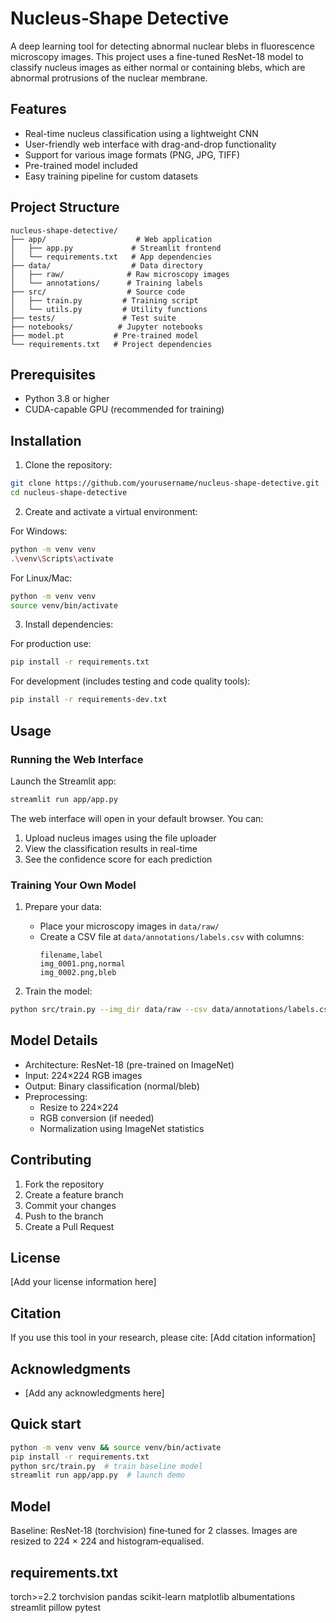# Nucleus‑Shape Detective

A deep learning tool for detecting abnormal nuclear blebs in fluorescence microscopy images. This project uses a fine-tuned ResNet-18 model to classify nucleus images as either normal or containing blebs, which are abnormal protrusions of the nuclear membrane.

## Features

- Real-time nucleus classification using a lightweight CNN
- User-friendly web interface with drag-and-drop functionality
- Support for various image formats (PNG, JPG, TIFF)
- Pre-trained model included
- Easy training pipeline for custom datasets

## Project Structure

```
nucleus-shape-detective/
├── app/                    # Web application
│   ├── app.py             # Streamlit frontend
│   └── requirements.txt   # App dependencies
├── data/                  # Data directory
│   ├── raw/              # Raw microscopy images
│   └── annotations/      # Training labels
├── src/                  # Source code
│   ├── train.py         # Training script
│   └── utils.py         # Utility functions
├── tests/               # Test suite
├── notebooks/          # Jupyter notebooks
├── model.pt           # Pre-trained model
└── requirements.txt   # Project dependencies
```

## Prerequisites

- Python 3.8 or higher
- CUDA-capable GPU (recommended for training)

## Installation

1. Clone the repository:
```bash
git clone https://github.com/yourusername/nucleus-shape-detective.git
cd nucleus-shape-detective
```

2. Create and activate a virtual environment:

For Windows:
```bash
python -m venv venv
.\venv\Scripts\activate
```

For Linux/Mac:
```bash
python -m venv venv
source venv/bin/activate
```

3. Install dependencies:

For production use:
```bash
pip install -r requirements.txt
```

For development (includes testing and code quality tools):
```bash
pip install -r requirements-dev.txt
```

## Usage

### Running the Web Interface

Launch the Streamlit app:
```bash
streamlit run app/app.py
```

The web interface will open in your default browser. You can:
1. Upload nucleus images using the file uploader
2. View the classification results in real-time
3. See the confidence score for each prediction

### Training Your Own Model

1. Prepare your data:
   - Place your microscopy images in `data/raw/`
   - Create a CSV file at `data/annotations/labels.csv` with columns:
     ```
     filename,label
     img_0001.png,normal
     img_0002.png,bleb
     ```

2. Train the model:
```bash
python src/train.py --img_dir data/raw --csv data/annotations/labels.csv --epochs 10
```

## Model Details

- Architecture: ResNet-18 (pre-trained on ImageNet)
- Input: 224×224 RGB images
- Output: Binary classification (normal/bleb)
- Preprocessing:
  - Resize to 224×224
  - RGB conversion (if needed)
  - Normalization using ImageNet statistics

## Contributing

1. Fork the repository
2. Create a feature branch
3. Commit your changes
4. Push to the branch
5. Create a Pull Request

## License

[Add your license information here]

## Citation

If you use this tool in your research, please cite:
[Add citation information]

## Acknowledgments

- [Add any acknowledgments here]

## Quick start
```bash
python -m venv venv && source venv/bin/activate
pip install -r requirements.txt
python src/train.py  # train baseline model
streamlit run app/app.py  # launch demo
```

## Model
Baseline: ResNet‑18 (torchvision) fine‑tuned for 2 classes. Images are resized
to 224 × 224 and histogram‑equalised.


 ## requirements.txt 
 torch>=2.2
 torchvision
 pandas
 scikit-learn
 matplotlib
 albumentations
 streamlit
 pillow
 pytest
 
